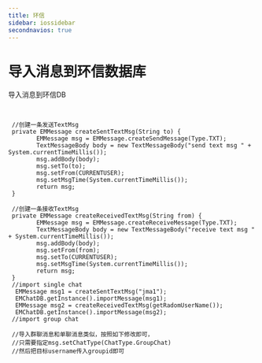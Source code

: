 ```yaml
---
title: 环信
sidebar: iossidebar
secondnavios: true
---
```


# 导入消息到环信数据库

导入消息到环信DB

<pre class="hll"><code class="language-java">
 
 //创建一条发送TextMsg
 private EMMessage createSentTextMsg(String to) {
		EMMessage msg = EMMessage.createSendMessage(Type.TXT);
		TextMessageBody body = new TextMessageBody("send text msg " + System.currentTimeMillis());
		msg.addBody(body);
		msg.setTo(to);
		msg.setFrom(CURRENTUSER);
		msg.setMsgTime(System.currentTimeMillis());
		return msg;
 }

 //创建一条接收TextMsg
 private EMMessage createReceivedTextMsg(String from) {
		EMMessage msg = EMMessage.createReceiveMessage(Type.TXT);
		TextMessageBody body = new TextMessageBody("receive text msg " + System.currentTimeMillis());
		msg.addBody(body);
		msg.setFrom(from);
		msg.setTo(CURRENTUSER);
		msg.setMsgTime(System.currentTimeMillis());
		return msg;
 }
 //import single chat
  EMMessage msg1 = createSentTextMsg("jma1");
  EMChatDB.getInstance().importMessage(msg1);
  EMMessage msg2 = createReceivedTextMsg(getRadomUserName());
  EMChatDB.getInstance().importMessage(msg2);
 //import group chat 
 
 //导入群聊消息和单聊消息类似，按照如下修改即可，
 //只需要指定msg.setChatType(ChatType.GroupChat)
 //然后把目标username传入groupid即可
 
</code></pre>
									




